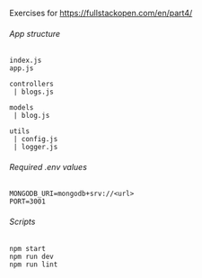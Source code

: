 Exercises for https://fullstackopen.com/en/part4/

###### App structure
```
index.js
app.js

controllers
 | blogs.js

models
 | blog.js

utils
 | config.js
 | logger.js
```

###### Required .env values
```
MONGODB_URI=mongodb+srv://<url>
PORT=3001
```

###### Scripts
```
npm start
npm run dev
npm run lint
```